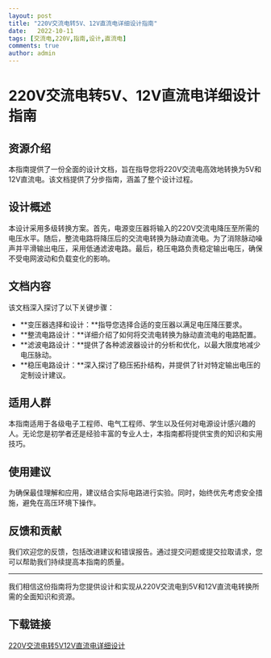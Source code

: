 ```yaml
---
layout: post
title: "220V交流电转5V、12V直流电详细设计指南"
date:   2022-10-11
tags: [交流电,220V,指南,设计,直流电]
comments: true
author: admin
---
```

# 220V交流电转5V、12V直流电详细设计指南

## 资源介绍

本指南提供了一份全面的设计文档，旨在指导您将220V交流电高效地转换为5V和12V直流电。该文档提供了分步指南，涵盖了整个设计过程。

## 设计概述

本设计采用多级转换方案。首先，电源变压器将输入的220V交流电降压至所需的电压水平。随后，整流电路将降压后的交流电转换为脉动直流电。为了消除脉动噪声并平滑输出电压，采用低通滤波电路。最后，稳压电路负责稳定输出电压，确保不受电网波动和负载变化的影响。

## 文档内容

该文档深入探讨了以下关键步骤：

- **变压器选择和设计：**指导您选择合适的变压器以满足电压降压要求。
- **整流电路设计：**详细介绍了如何将交流电转换为脉动直流电的电路配置。
- **滤波电路设计：**提供了各种滤波器设计的分析和优化，以最大限度地减少电压脉动。
- **稳压电路设计：**深入探讨了稳压拓扑结构，并提供了针对特定输出电压的定制设计建议。

## 适用人群

本指南适用于各级电子工程师、电气工程师、学生以及任何对电源设计感兴趣的人。无论您是初学者还是经验丰富的专业人士，本指南都将提供宝贵的知识和实用技巧。

## 使用建议

为确保最佳理解和应用，建议结合实际电路进行实验。同时，始终优先考虑安全措施，避免在高压环境下操作。

## 反馈和贡献

我们欢迎您的反馈，包括改进建议和错误报告。通过提交问题或提交拉取请求，您可以帮助我们持续提高本指南的质量。

---

我们相信这份指南将为您提供设计和实现从220V交流电到5V和12V直流电转换所需的全面知识和资源。

## 下载链接

[220V交流电转5V12V直流电详细设计](https://pan.quark.cn/s/bf01007cd114)
